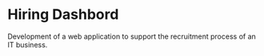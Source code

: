 # Hiring Dashbord
Development of a web application to support the recruitment process of an IT business.
